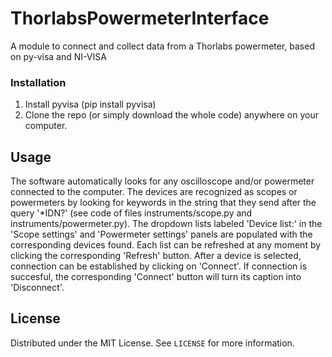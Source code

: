 # ThorlabsPowermeterInterface
A module to connect and collect data from a Thorlabs powermeter, based on py-visa and NI-VISA

### Installation

1. Install pyvisa (pip install pyvisa)
2. Clone the repo (or simply download the whole code) anywhere on your computer.

<!-- USAGE EXAMPLES -->
## Usage


The software automatically looks for any oscilloscope and/or powermeter connected to the computer. The devices are recognized as scopes or powermeters by looking for keywords in the string that they send after the query '*IDN?' (see code of files instruments/scope.py and instruments/powermeter.py). The dropdown lists labeled 'Device list:' in the 'Scope settings' and 'Powermeter settings' panels are populated with the corresponding devices found. Each list can be refreshed at any moment by clicking the corresponding 'Refresh' button. After a device is selected, connection can be established by clicking on 'Connect'. If connection is succesful, the corresponding 'Connect' button will turn its caption into 'Disconnect'.
<!-- LICENSE -->
## License

Distributed under the MIT License. See `LICENSE` for more information.


